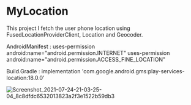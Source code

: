 # MyLocation
This project I fetch the user phone location using FusedLocationProviderClient, Location and Geocoder.

AndroidManifest :
uses-permission android:name="android.permission.INTERNET"
uses-permission android:name="android.permission.ACCESS_FINE_LOCATION"

Build.Gradle :
implementation 'com.google.android.gms:play-services-location:18.0.0'

![Screenshot_2021-07-24-21-03-25-04_8c8dfdc6532013823a2f3e1522b59db3](https://user-images.githubusercontent.com/35846452/126872634-6167af42-3cae-4441-881a-a0a6cad23019.jpg)
